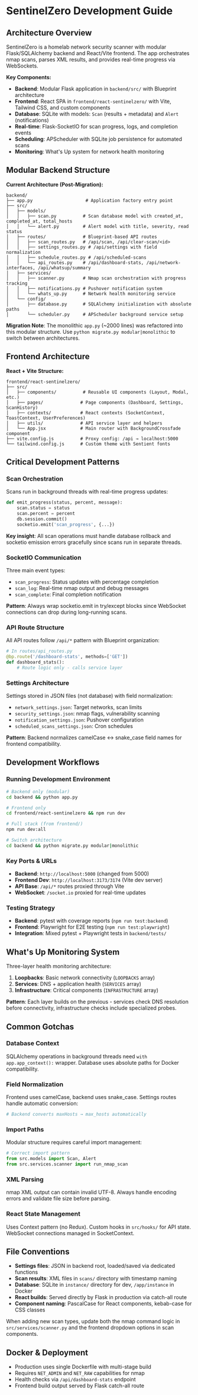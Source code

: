 # SentinelZero Development Guide

## Architecture Overview

SentinelZero is a homelab network security scanner with modular Flask/SQLAlchemy backend and React/Vite frontend. The app orchestrates nmap scans, parses XML results, and provides real-time progress via WebSockets.

**Key Components:**
- **Backend**: Modular Flask application in `backend/src/` with Blueprint architecture
- **Frontend**: React SPA in `frontend/react-sentinelzero/` with Vite, Tailwind CSS, and custom components  
- **Database**: SQLite with models: `Scan` (results + metadata) and `Alert` (notifications)
- **Real-time**: Flask-SocketIO for scan progress, logs, and completion events
- **Scheduling**: APScheduler with SQLite job persistence for automated scans
- **Monitoring**: What's Up system for network health monitoring

## Modular Backend Structure

**Current Architecture (Post-Migration):**
```
backend/
├── app.py                    # Application factory entry point
├── src/
│   ├── models/
│   │   ├── scan.py          # Scan database model with created_at, completed_at, total_hosts
│   │   └── alert.py         # Alert model with title, severity, read status
│   ├── routes/              # Blueprint-based API routes
│   │   ├── scan_routes.py   # /api/scan, /api/clear-scan/<id>
│   │   ├── settings_routes.py # /api/settings with field normalization
│   │   ├── schedule_routes.py # /api/scheduled-scans
│   │   └── api_routes.py    # /api/dashboard-stats, /api/network-interfaces, /api/whatsup/summary
│   ├── services/
│   │   ├── scanner.py       # Nmap scan orchestration with progress tracking
│   │   ├── notifications.py # Pushover notification system
│   │   └── whats_up.py      # Network health monitoring service
│   └── config/
│       ├── database.py      # SQLAlchemy initialization with absolute paths
│       └── scheduler.py     # APScheduler background service setup
```

**Migration Note**: The monolithic `app.py` (~2000 lines) was refactored into this modular structure. Use `python migrate.py modular|monolithic` to switch between architectures.

## Frontend Architecture

**React + Vite Structure:**
```
frontend/react-sentinelzero/
├── src/
│   ├── components/          # Reusable UI components (Layout, Modal, etc.)
│   ├── pages/              # Page components (Dashboard, Settings, ScanHistory)
│   ├── contexts/           # React contexts (SocketContext, ToastContext, UserPreferences)
│   ├── utils/              # API service layer and helpers
│   └── App.jsx             # Main router with BackgroundCrossfade component
├── vite.config.js          # Proxy config: /api → localhost:5000
└── tailwind.config.js      # Custom theme with Sentient fonts
```

## Critical Development Patterns

### Scan Orchestration
Scans run in background threads with real-time progress updates:
```python
def emit_progress(status, percent, message):
    scan.status = status
    scan.percent = percent
    db.session.commit()
    socketio.emit('scan_progress', {...})
```
**Key insight**: All scan operations must handle database rollback and socketio emission errors gracefully since scans run in separate threads.

### SocketIO Communication  
Three main event types:
- `scan_progress`: Status updates with percentage completion
- `scan_log`: Real-time nmap output and debug messages
- `scan_complete`: Final completion notification

**Pattern**: Always wrap socketio.emit in try/except blocks since WebSocket connections can drop during long-running scans.

### API Route Structure
All API routes follow `/api/*` pattern with Blueprint organization:
```python
# In routes/api_routes.py
@bp.route('/dashboard-stats', methods=['GET'])
def dashboard_stats():
    # Route logic only - calls service layer
```

### Settings Architecture
Settings stored in JSON files (not database) with field normalization:
- `network_settings.json`: Target networks, scan limits
- `security_settings.json`: nmap flags, vulnerability scanning  
- `notification_settings.json`: Pushover configuration
- `scheduled_scans_settings.json`: Cron schedules

**Pattern**: Backend normalizes camelCase ↔ snake_case field names for frontend compatibility.

## Development Workflows

### Running Development Environment
```bash
# Backend only (modular)
cd backend && python app.py

# Frontend only
cd frontend/react-sentinelzero && npm run dev

# Full stack (from frontend/)
npm run dev:all

# Switch architecture
cd backend && python migrate.py modular|monolithic
```

### Key Ports & URLs
- **Backend**: `http://localhost:5000` (changed from 5000)
- **Frontend Dev**: `http://localhost:3173/3174` (Vite dev server)  
- **API Base**: `/api/*` routes proxied through Vite
- **WebSocket**: `/socket.io` proxied for real-time updates

### Testing Strategy
- **Backend**: pytest with coverage reports (`npm run test:backend`)
- **Frontend**: Playwright for E2E testing (`npm run test:playwright`)
- **Integration**: Mixed pytest + Playwright tests in `backend/tests/`

## What's Up Monitoring System

Three-layer health monitoring architecture:
1. **Loopbacks**: Basic network connectivity (`LOOPBACKS` array)
2. **Services**: DNS + application health (`SERVICES` array)
3. **Infrastructure**: Critical components (`INFRASTRUCTURE` array)

**Pattern**: Each layer builds on the previous - services check DNS resolution before connectivity, infrastructure checks include specialized probes.

## Common Gotchas

### Database Context
SQLAlchemy operations in background threads need `with app.app_context():` wrapper. Database uses absolute paths for Docker compatibility.

### Field Normalization
Frontend uses camelCase, backend uses snake_case. Settings routes handle automatic conversion:
```python
# Backend converts maxHosts → max_hosts automatically
```

### Import Paths
Modular structure requires careful import management:
```python
# Correct import pattern
from src.models import Scan, Alert
from src.services.scanner import run_nmap_scan
```

### XML Parsing
nmap XML output can contain invalid UTF-8. Always handle encoding errors and validate file size before parsing.

### React State Management
Uses Context pattern (no Redux). Custom hooks in `src/hooks/` for API state. WebSocket connections managed in SocketContext.

## File Conventions

- **Settings files**: JSON in backend root, loaded/saved via dedicated functions
- **Scan results**: XML files in `scans/` directory with timestamp naming
- **Database**: SQLite in `instance/` directory for dev, `/app/instance` in Docker
- **React builds**: Served directly by Flask in production via catch-all route
- **Component naming**: PascalCase for React components, kebab-case for CSS classes

When adding new scan types, update both the nmap command logic in `src/services/scanner.py` and the frontend dropdown options in scan components.

## Docker & Deployment

- Production uses single Dockerfile with multi-stage build
- Requires `NET_ADMIN` and `NET_RAW` capabilities for nmap
- Health checks via `/api/dashboard-stats` endpoint
- Frontend build output served by Flask catch-all route

